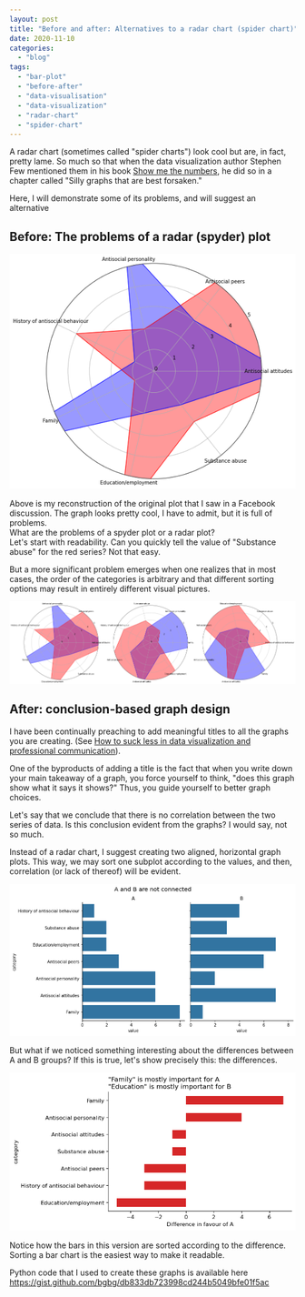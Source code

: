 ```yaml
---
layout: post
title: "Before and after: Alternatives to a radar chart (spider chart)"
date: 2020-11-10
categories: 
  - "blog"
tags: 
  - "bar-plot"
  - "before-after"
  - "data-visualisation"
  - "data-visualization"
  - "radar-chart"
  - "spider-chart"
---
```


A radar chart (sometimes called "spider charts") look cool but are, in fact,  
pretty lame. So much so that when the data visualization author Stephen Few mentioned them in his book [Show me the numbers](https://www.amazon.com/Show-Me-Numbers-Designing-Enlighten/), he did so in a chapter called "Silly graphs that are best forsaken."

Here, I will demonstrate some of its problems, and will suggest an alternative

## Before: The problems of a radar (spyder) plot

![](/assets/images/2020/11/image-1.png?w=578)

Above is my reconstruction of the original plot that I saw in a Facebook discussion. The graph looks pretty cool, I have to admit, but it is full of problems.  
What are the problems of a spyder plot or a radar plot?  
Let's start with readability. Can you quickly tell the value of "Substance abuse" for the red series? Not that easy.

But a more significant problem emerges when one realizes that in most cases, the order of the categories is arbitrary and that different sorting options may result in entirely different visual pictures.  

![](/assets/images/2020/11/image-2.png?w=1024)

## After: conclusion-based graph design

I have been continually preaching to add meaningful titles to all the graphs you are creating. (See [How to suck less in data visualization and professional communication](https://gorelik.net/2020/07/28/how-to-suck-less-in-data-visualization-and-professional-communication/)).

One of the byproducts of adding a title is the fact that when you write down your main takeaway of a graph, you force yourself to think, "does this graph show what it says it shows?" Thus, you guide yourself to better graph choices.

Let's say that we conclude that there is no correlation between the two series of data. Is this conclusion evident from the graphs? I would say, not so much.

Instead of a radar chart, I suggest creating two aligned, horizontal graph plots. This way, we may sort one subplot according to the values, and then, correlation (or lack of thereof) will be evident.

![](/assets/images/2020/11/image-3.png?w=712)

But what if we noticed something interesting about the differences between A and B groups? If this is true, let's show precisely this: the differences.

![](/assets/images/2020/11/image-5.png?w=870)

Notice how the bars in this version are sorted according to the difference. Sorting a bar chart is the easiest way to make it readable.

Python code that I used to create these graphs is available here https://gist.github.com/bgbg/db833db723998cd244b5049bfe01f5ac
